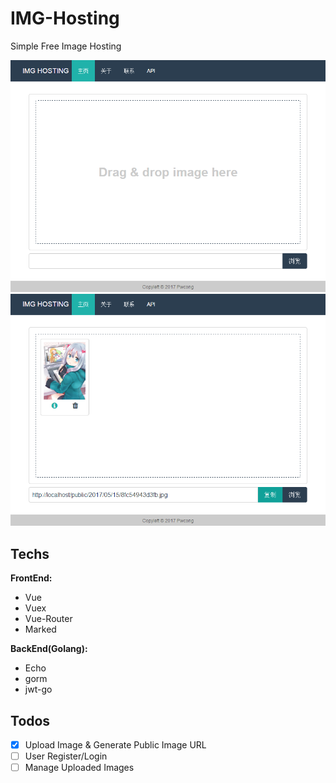 
# IMG-Hosting
Simple Free Image Hosting

![Demo](https://raw.githubusercontent.com/pwcong/SnapShot/master/img-hosting/demo.png)
![Demo](https://raw.githubusercontent.com/pwcong/SnapShot/master/img-hosting/demo2.png)

## Techs
**FrontEnd:**
* Vue
* Vuex
* Vue-Router
* Marked

**BackEnd(Golang):**
* Echo
* gorm
* jwt-go


## Todos
- [x] Upload Image & Generate Public Image URL
- [ ] User Register/Login
- [ ] Manage Uploaded Images
